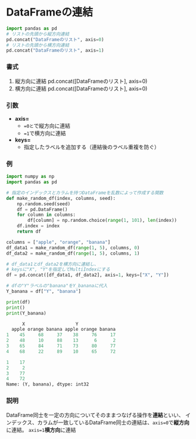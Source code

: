 # DataFrameの連結

```python
import pandas as pd
# リストの先頭から縦方向連結
pd.concat("DataFrameのリスト", axis=0)
# リストの先頭から横方向連結
pd.concat("DataFrameのリスト", axis=1)
```

### 書式

1. 縦方向に連結
pd.concat([DataFrameのリスト], axis=0)
1. 横方向に連結
pd.concat([DataFrameのリスト], axis=0)

### 引数

- <b>axis=</b>
	- `=0と`で縦方向に連結
	- `=1`で横方向に連結
- <b>keys=</b>
	- 指定したラベルを追加する（連結後のラベル重複を防ぐ）
  


### 例

```python
import numpy as np
import pandas as pd

# 指定のインデックスとカラムを持つDataFrameを乱数によって作成する関数
def make_random_df(index, columns, seed):
    np.random.seed(seed)
    df = pd.DataFrame()
    for column in columns:
        df[column] = np.random.choice(range(1, 101), len(index))
    df.index = index
    return df

columns = ["apple", "orange", "banana"]
df_data1 = make_random_df(range(1, 5), columns, 0)
df_data2 = make_random_df(range(1, 5), columns, 1)

# df_data1とdf_data2を横方向に連結し、
# keysに"X", "Y"を指定してMultiIndexにする
df = pd.concat([df_data1, df_data2], axis=1, keys=["X", "Y"])

# dfの"Y"ラベルの"banana"をY_bananaに代入
Y_banana = df["Y", "banana"]

print(df)
print()
print(Y_banana)
```

```python
      X                   Y              
  apple orange banana apple orange banana
1    45     68     37    38     76     17
2    48     10     88    13      6      2
3    65     84     71    73     80     77
4    68     22     89    10     65     72

1    17
2     2
3    77
4    72
Name: (Y, banana), dtype: int32
```

### 説明

DataFrame同士を一定の方向についてそのままつなげる操作を<b>連結</b>といい、
インデックス、カラムが一致しているDataFrame同士の連結は、`axis=0`で<b>縦方向</b>に連結。
`axis=1`<b>横方向</b>に連結
